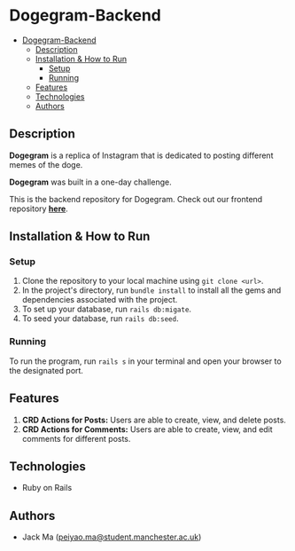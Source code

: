 # Dogegram-Backend

- [Dogegram-Backend](#dogegram-backend)
  - [Description](#description)
  - [Installation & How to Run](#installation--how-to-run)
    - [Setup](#setup)
    - [Running](#running)
  - [Features](#features)
  - [Technologies](#technologies)
  - [Authors](#authors)
  
## Description 
**Dogegram** is a replica of Instagram that is dedicated to posting different memes of the doge.

**Dogegram** was built in a one-day challenge.

This is the backend repository for Dogegram. Check out our frontend repository **[here](https://github.com/RealJackMa/dogegram)**.

## Installation & How to Run

### Setup
1. Clone the repository to your local machine using `git clone <url>`.
2. In the project's directory, run `bundle install` to install all the gems and dependencies associated with the project.
3. To set up your database, run `rails db:migate`. 
4. To seed your database, run `rails db:seed`.

### Running 
To run the program, run `rails s` in your terminal and open your browser to the designated port.

## Features 

1. **CRD Actions for Posts:** Users are able to create, view, and delete posts.
2. **CRD Actions for Comments:** Users are able to create, view, and edit comments for different posts.
   
## Technologies 
* Ruby on Rails

## Authors 
* Jack Ma (peiyao.ma@student.manchester.ac.uk)